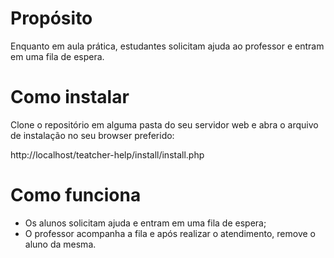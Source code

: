 # Propósito
Enquanto em aula prática, estudantes solicitam ajuda ao professor e entram em uma fila de espera.

# Como instalar
Clone o repositório em alguma pasta do seu servidor web e abra o arquivo de instalação no seu browser preferido:

http://localhost/teatcher-help/install/install.php

# Como funciona

* Os alunos solicitam ajuda e entram em uma fila de espera;
* O professor acompanha a fila e após realizar o atendimento, remove o aluno da mesma.
